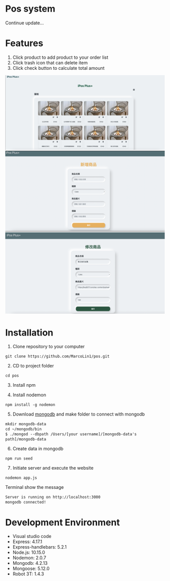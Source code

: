 # Pos system

Continue update...

# Features

1. Click product to add product to your order list
2. Click trash icon that can delete item
3. Click check button to calculate total amount

![image](https://github.com/MarcoLin1/pos/blob/master/mainPage.png)
![image](https://github.com/MarcoLin1/pos/blob/master/addProductPage.png)
![image](https://github.com/MarcoLin1/pos/blob/master/editProductPage.png)

# Installation

1. Clone repository to your computer

```
git clone https://github.com/MarcoLin1/pos.git
```

2. CD to project folder

```
cd pos
```

3. Install npm

4. Install nodemon

```
npm install -g nodemon
```

5. Download [mongodb](https://www.mongodb.com/) and make folder to connect with mongodb

```
mkdir mongodb-data
cd ~/mongodb/bin
$ ./mongod --dbpath /Users/[your username]/[mongodb-data's path]/mongodb-data
```

6. Create data in mongodb

```
npm run seed
```

7. Initiate server and execute the website

```
nodemon app.js
```

Terminal show the message

```
Server is running on http://localhost:3000
mongodb connected!
```

# Development Environment

- Visual studio code
- Express: 4.17.1
- Express-handlebars: 5.2.1
- Node.js: 10.15.0
- Nodemon: 2.0.7
- Mongodb: 4.2.13
- Mongoose: 5.12.0
- Robot 3T: 1.4.3
